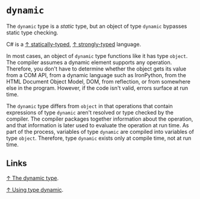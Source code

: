 # `dynamic`

The `dynamic` type is a *static* type, but an object of type `dynamic` bypasses static type checking.

C# is a [↑ statically-typed](https://en.wikipedia.org/wiki/Type_system#Static_typing), [↑ strongly-typed](https://en.wikipedia.org/wiki/Strong_and_weak_typing) language.

In most cases, an object of `dynamic` type functions like it has type `object`. The compiler assumes a dynamic element supports any operation. Therefore, you don't have to determine whether the object gets its value from a COM API, from a dynamic language such as IronPython, from the HTML Document Object Model, DOM, from reflection, or from somewhere else in the program. However, if the code isn't valid, errors surface at run time.

The `dynamic` type differs from `object` in that operations that contain expressions of type `dynamic` aren't resolved or type checked by the compiler. The compiler packages together information about the operation, and that information is later used to evaluate the operation at run time. As part of the process, variables of type `dynamic` are compiled into variables of type `object`. Therefore, type `dynamic` exists only at compile time, not at run time.

## Links

[↑ The dynamic type](https://learn.microsoft.com/en-us/dotnet/csharp/language-reference/builtin-types/reference-types#the-dynamic-type).

[↑ Using type dynamic](https://learn.microsoft.com/en-us/dotnet/csharp/advanced-topics/interop/using-type-dynamic).
